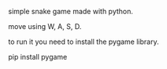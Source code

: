 simple snake game made with python.

move using W, A, S, D.

to run it you need to install the pygame library.

pip install pygame
